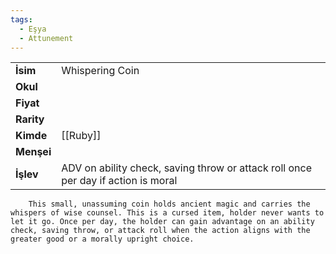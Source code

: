 ```yaml
---
tags:
  - Eşya
  - Attunement
---  
```

  
|  |  |  
|---|---|  
| **İsim** | Whispering Coin|  
| **Okul** | |  
| **Fiyat** | |  
| **Rarity** | |  
| **Kimde** | [[Ruby]]|  
| **Menşei** | |  
| **İşlev** | ADV on ability check, saving throw or attack roll once per day if action is moral|  
  
  
```ad-note "İlave Notlar"  
	This small, unassuming coin holds ancient magic and carries the whispers of wise counsel. This is a cursed item, holder never wants to let it go. Once per day, the holder can gain advantage on an ability check, saving throw, or attack roll when the action aligns with the greater good or a morally upright choice.  
```
